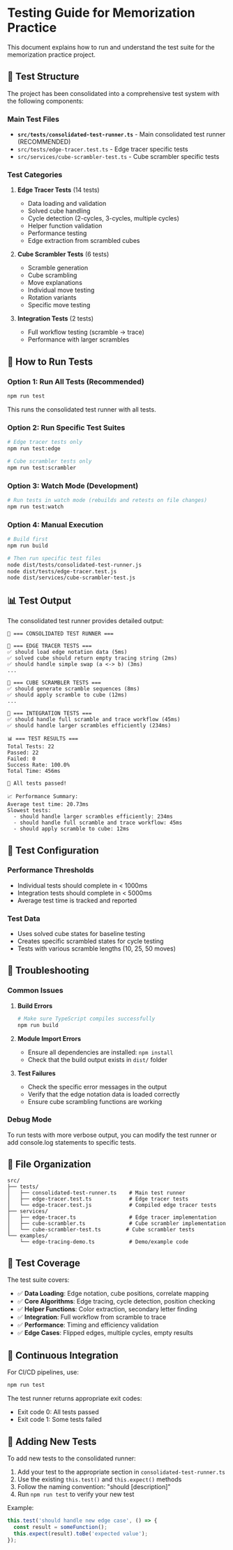 # Testing Guide for Memorization Practice

This document explains how to run and understand the test suite for the memorization practice project.

## 🧪 Test Structure

The project has been consolidated into a comprehensive test system with the following components:

### Main Test Files
- **`src/tests/consolidated-test-runner.ts`** - Main consolidated test runner (RECOMMENDED)
- `src/tests/edge-tracer.test.ts` - Edge tracer specific tests
- `src/services/cube-scrambler-test.ts` - Cube scrambler specific tests

### Test Categories

1. **Edge Tracer Tests** (14 tests)
   - Data loading and validation
   - Solved cube handling
   - Cycle detection (2-cycles, 3-cycles, multiple cycles)
   - Helper function validation
   - Performance testing
   - Edge extraction from scrambled cubes

2. **Cube Scrambler Tests** (6 tests)
   - Scramble generation
   - Cube scrambling
   - Move explanations
   - Individual move testing
   - Rotation variants
   - Specific move testing

3. **Integration Tests** (2 tests)
   - Full workflow testing (scramble → trace)
   - Performance with larger scrambles

## 🚀 How to Run Tests

### Option 1: Run All Tests (Recommended)
```bash
npm run test
```
This runs the consolidated test runner with all tests.

### Option 2: Run Specific Test Suites
```bash
# Edge tracer tests only
npm run test:edge

# Cube scrambler tests only  
npm run test:scrambler
```

### Option 3: Watch Mode (Development)
```bash
# Run tests in watch mode (rebuilds and retests on file changes)
npm run test:watch
```

### Option 4: Manual Execution
```bash
# Build first
npm run build

# Then run specific test files
node dist/tests/consolidated-test-runner.js
node dist/tests/edge-tracer.test.js
node dist/services/cube-scrambler-test.js
```

## 📊 Test Output

The consolidated test runner provides detailed output:

```
🧪 === CONSOLIDATED TEST RUNNER ===

🔗 === EDGE TRACER TESTS ===
✅ should load edge notation data (5ms)
✅ solved cube should return empty tracing string (2ms)
✅ should handle simple swap (a <-> b) (3ms)
...

🎲 === CUBE SCRAMBLER TESTS ===
✅ should generate scramble sequences (8ms)
✅ should apply scramble to cube (12ms)
...

🔗 === INTEGRATION TESTS ===
✅ should handle full scramble and trace workflow (45ms)
✅ should handle larger scrambles efficiently (234ms)

📊 === TEST RESULTS ===
Total Tests: 22
Passed: 22
Failed: 0
Success Rate: 100.0%
Total Time: 456ms

🎉 All tests passed!

📈 Performance Summary:
Average test time: 20.73ms
Slowest tests:
  - should handle larger scrambles efficiently: 234ms
  - should handle full scramble and trace workflow: 45ms
  - should apply scramble to cube: 12ms
```

## 🔧 Test Configuration

### Performance Thresholds
- Individual tests should complete in < 1000ms
- Integration tests should complete in < 5000ms
- Average test time is tracked and reported

### Test Data
- Uses solved cube states for baseline testing
- Creates specific scrambled states for cycle testing
- Tests with various scramble lengths (10, 25, 50 moves)

## 🐛 Troubleshooting

### Common Issues

1. **Build Errors**
   ```bash
   # Make sure TypeScript compiles successfully
   npm run build
   ```

2. **Module Import Errors**
   - Ensure all dependencies are installed: `npm install`
   - Check that the build output exists in `dist/` folder

3. **Test Failures**
   - Check the specific error messages in the output
   - Verify that the edge notation data is loaded correctly
   - Ensure cube scrambling functions are working

### Debug Mode
To run tests with more verbose output, you can modify the test runner or add console.log statements to specific tests.

## 📁 File Organization

```
src/
├── tests/
│   ├── consolidated-test-runner.ts    # Main test runner
│   ├── edge-tracer.test.ts            # Edge tracer tests
│   └── edge-tracer.test.js            # Compiled edge tracer tests
├── services/
│   ├── edge-tracer.ts                 # Edge tracer implementation
│   ├── cube-scrambler.ts              # Cube scrambler implementation
│   └── cube-scrambler-test.ts        # Cube scrambler tests
└── examples/
    └── edge-tracing-demo.ts           # Demo/example code
```

## 🎯 Test Coverage

The test suite covers:

- ✅ **Data Loading**: Edge notation, cube positions, correlate mapping
- ✅ **Core Algorithms**: Edge tracing, cycle detection, position checking
- ✅ **Helper Functions**: Color extraction, secondary letter finding
- ✅ **Integration**: Full workflow from scramble to trace
- ✅ **Performance**: Timing and efficiency validation
- ✅ **Edge Cases**: Flipped edges, multiple cycles, empty results

## 🔄 Continuous Integration

For CI/CD pipelines, use:
```bash
npm run test
```

The test runner returns appropriate exit codes:
- Exit code 0: All tests passed
- Exit code 1: Some tests failed

## 📝 Adding New Tests

To add new tests to the consolidated runner:

1. Add your test to the appropriate section in `consolidated-test-runner.ts`
2. Use the existing `this.test()` and `this.expect()` methods
3. Follow the naming convention: "should [description]"
4. Run `npm run test` to verify your new test

Example:
```typescript
this.test('should handle new edge case', () => {
  const result = someFunction();
  this.expect(result).toBe('expected value');
});
```

